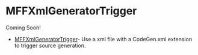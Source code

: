 # MFFXmlGeneratorTrigger

Coming Soon!

- [MFFXmlGeneratorTrigger](../../api/MavFiFoundation.SourceGenerators.GeneratorTriggers.MFFXmlGeneratorTrigger.yml)- Use a xml file with a CodeGen.xml extension to trigger source generation.

